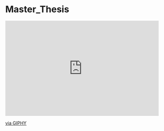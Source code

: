 # Master_Thesis

<iframe src="https://giphy.com/embed/yZluVH0ZeiUMGmlhoy" width="480" height="300" frameBorder="0" class="giphy-embed" allowFullScreen></iframe><p><a href="https://giphy.com/gifs/yZluVH0ZeiUMGmlhoy">via GIPHY</a></p>
